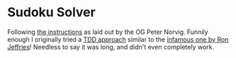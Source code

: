 # Sudoku Solver

Following [the instructions](https://norvig.com/sudoku.html) as laid out by the OG Peter Norvig.
Funnily enough I originally tried a [TDD approach](https://github.com/NickLydon/SudokuSolver) similar to the [infamous one by Ron Jeffries](https://ronjeffries.com/xprog/articles/oksudoku/)! Needless to say it was long, and didn't even completely work.

